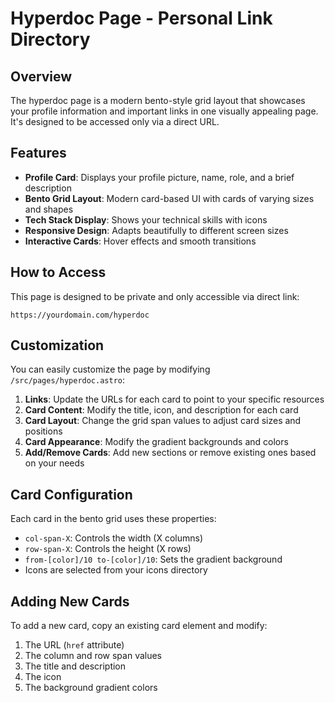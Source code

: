# Hyperdoc Page - Personal Link Directory

## Overview
The hyperdoc page is a modern bento-style grid layout that showcases your profile information and important links in one visually appealing page. It's designed to be accessed only via a direct URL.

## Features
- **Profile Card**: Displays your profile picture, name, role, and a brief description
- **Bento Grid Layout**: Modern card-based UI with cards of varying sizes and shapes
- **Tech Stack Display**: Shows your technical skills with icons
- **Responsive Design**: Adapts beautifully to different screen sizes
- **Interactive Cards**: Hover effects and smooth transitions

## How to Access
This page is designed to be private and only accessible via direct link:
```
https://yourdomain.com/hyperdoc
```

## Customization
You can easily customize the page by modifying `/src/pages/hyperdoc.astro`:

1. **Links**: Update the URLs for each card to point to your specific resources
2. **Card Content**: Modify the title, icon, and description for each card
3. **Card Layout**: Change the grid span values to adjust card sizes and positions
4. **Card Appearance**: Modify the gradient backgrounds and colors
5. **Add/Remove Cards**: Add new sections or remove existing ones based on your needs

## Card Configuration
Each card in the bento grid uses these properties:
- `col-span-X`: Controls the width (X columns)
- `row-span-X`: Controls the height (X rows)
- `from-[color]/10 to-[color]/10`: Sets the gradient background
- Icons are selected from your icons directory

## Adding New Cards
To add a new card, copy an existing card element and modify:
1. The URL (`href` attribute)
2. The column and row span values
3. The title and description
4. The icon
5. The background gradient colors
